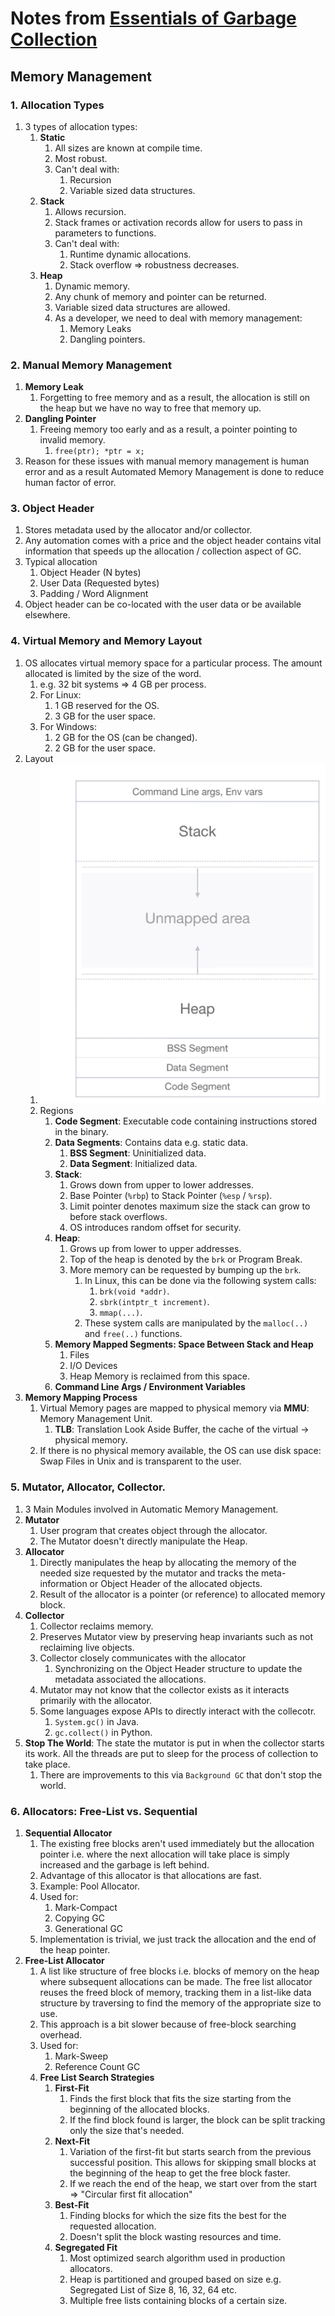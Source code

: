 # Notes from [Essentials of Garbage Collection](https://dmitrysoshnikov.teachable.com/courses/607252/)

## Memory Management

### 1. Allocation Types
1. 3 types of allocation types:
   1. __Static__
      1. All sizes are known at compile time.
      2. Most robust.
      3. Can't deal with:
         1. Recursion
         2. Variable sized data structures.
   2. __Stack__
      1. Allows recursion.
      2. Stack frames or activation records allow for users to pass in parameters to functions.
      3. Can't deal with:
         1. Runtime dynamic allocations.
         2. Stack overflow => robustness decreases.
   3. __Heap__
      1. Dynamic memory. 
      2. Any chunk of memory and pointer can be returned. 
      3. Variable sized data structures are allowed.
      4. As a developer, we need to deal with memory management:
         1. Memory Leaks
         2. Dangling pointers.

### 2. Manual Memory Management
1. __Memory Leak__
   1. Forgetting to free memory and as a result, the allocation is still on the heap but we have no way to free that memory up.
2. __Dangling Pointer__
   1. Freeing memory too early and as a result, a pointer pointing to invalid memory.
      1. ```free(ptr); *ptr = x;```
3. Reason for these issues with manual memory management is human error and as a result Automated Memory Management is done to reduce human factor of error.

### 3. Object Header
1. Stores metadata used by the allocator and/or collector.
2. Any automation comes with a price and the object header contains vital information that speeds up the allocation / collection aspect of GC. 
3. Typical allocation
   1. Object Header (N bytes)
   2. User Data (Requested bytes)
   3. Padding / Word Alignment
4. Object header can be co-located with the user data or be available elsewhere.

### 4. Virtual Memory and Memory Layout
1. OS allocates virtual memory space for a particular process. The amount allocated is limited by the size of the word. 
   1. e.g. 32 bit systems => 4 GB per process.
   2. For Linux:
      1. 1 GB reserved for the OS.
      2. 3 GB for the user space.
   3. For Windows:
      1. 2 GB for the OS (can be changed).
      2. 2 GB for the user space.
2. Layout
   1. ![Layout](Images/MemoryLayout.png)
   2. Regions
      1. __Code Segment__: Executable code containing instructions stored in the binary.
      2. __Data Segments__: Contains data e.g. static data.
         1. __BSS Segment__: Uninitialized data.
         2. __Data Segment__: Initialized data.
      3. __Stack__:
         1. Grows down from upper to lower addresses.
         2. Base Pointer (``%rbp``) to Stack Pointer (``%esp`` / ``%rsp``).
         3. Limit pointer denotes maximum size the stack can grow to before stack overflows.
         4. OS introduces random offset for security.
      4. __Heap__: 
         1. Grows up from lower to upper addresses.
         2. Top of the heap is denoted by the ``brk`` or Program Break.
         3. More memory can be requested by bumping up the ``brk``.
            1. In Linux, this can be done via the following system calls:
               1. ``brk(void *addr)``.
               2. ``sbrk(intptr_t increment)``.
               3. ``mmap(...)``.
            2. These system calls are manipulated by the ``malloc(..)`` and ``free(..)`` functions.
      5.  __Memory Mapped Segments: Space Between Stack and Heap__
          1.  Files
          2.  I/O Devices
          3.  Heap Memory is reclaimed from this space.
      6.  __Command Line Args / Environment Variables__
3. __Memory Mapping Process__
   1. Virtual Memory pages are mapped to physical memory via __MMU__: Memory Management Unit. 
         1. __TLB__: Translation Look Aside Buffer, the cache of the virtual -> physical memory.
   2. If there is no physical memory available, the OS can use disk space: Swap Files in Unix and is transparent to the user.

### 5. Mutator, Allocator, Collector.
1. 3 Main Modules involved in Automatic Memory Management.
2. __Mutator__
   1. User program that creates object through the allocator.
   2. The Mutator doesn't directly manipulate the Heap.
3. __Allocator__
   1. Directly manipulates the heap by allocating the memory of the needed size requested by the mutator and tracks the meta-information or Object Header of the allocated objects.
   2. Result of the allocator is a pointer (or reference) to allocated memory block.
4. __Collector__
   1. Collector reclaims memory.
   2. Preserves Mutator view by preserving heap invariants such as not reclaiming live objects.
   3. Collector closely communicates with the allocator
      1. Synchronizing on the Object Header structure to update the metadata associated the allocations.
   4. Mutator may not know that the collector exists as it interacts primarily with the allocator.
   5. Some languages expose APIs to directly interact with the collecotr.
      1. ``System.gc()`` in Java.
      2. ``gc.collect()`` in Python.
5. __Stop The World__: The state the mutator is put in when the collector starts its work. All the threads are put to sleep for the process of collection to take place.
   1. There are improvements to this via ``Background GC`` that don't stop the world.

### 6. Allocators: Free-List vs. Sequential
1. __Sequential Allocator__
   1. The existing free blocks aren't used immediately but the allocation pointer i.e. where the next allocation will take place is simply increased and the garbage is left behind.
   2. Advantage of this allocator is that allocations are fast.
   3. Example: Pool Allocator.
   4. Used for:
      1. Mark-Compact
      2. Copying GC
      3. Generational GC
   5. Implementation is trivial, we just track the allocation and the end of the heap pointer.
2. __Free-List Allocator__
   1. A list like structure of free blocks i.e. blocks of memory on the heap where subsequent allocations can be made. The free list allocator reuses the freed block of memory, tracking them in a list-like data structure by traversing to find the memory of the appropriate size to use.
   2. This approach is a bit slower because of free-block searching overhead. 
   3. Used for:
      1. Mark-Sweep 
      2. Reference Count GC
   4. __Free List Search Strategies__
      1. __First-Fit__
         1. Finds the first block that fits the size starting from the beginning of the allocated blocks.
         2. If the find block found is larger, the block can be split tracking only the size that's needed.
      2. __Next-Fit__
         1. Variation of the first-fit but starts search from the previous successful position. This allows for skipping small blocks at the beginning of the heap to get the free block faster.
         2. If we reach the end of the heap, we start over from the start => "Circular first fit allocation"
      3. __Best-Fit__
         1. Finding blocks for which the size fits the best for the requested allocation.
         2. Doesn't split the block wasting resources and time.
      4. __Segregated Fit__
         1. Most optimized search algorithm used in production allocators.
         2. Heap is partitioned and grouped based on size e.g. Segregated List of Size 8, 16, 32, 64 etc.
         3. Multiple free lists containing blocks of a certain size.